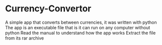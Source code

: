# Currency-Convertor
A simple app that converts between currencies, it was written with python
The app is an executable file that is it can run on any computer without python
Read the manual to understand how the app works
Extract the file from its rar archive
